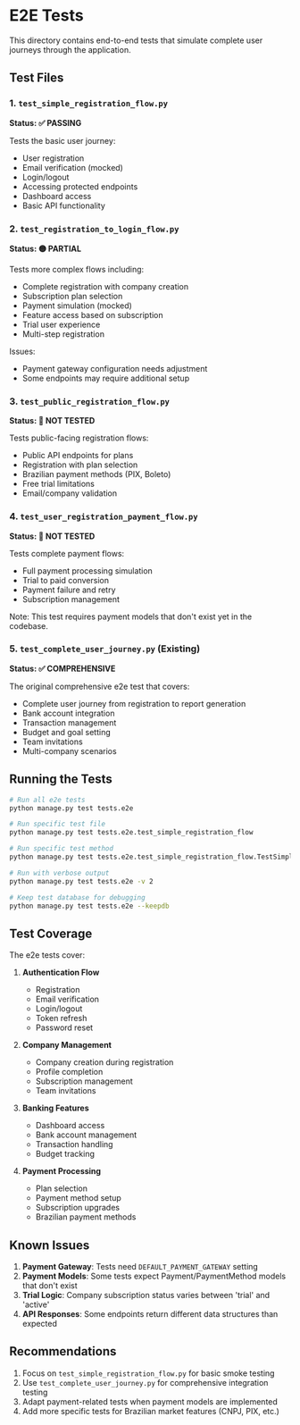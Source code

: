 # E2E Tests

This directory contains end-to-end tests that simulate complete user journeys through the application.

## Test Files

### 1. `test_simple_registration_flow.py`
**Status: ✅ PASSING**

Tests the basic user journey:
- User registration
- Email verification (mocked)
- Login/logout
- Accessing protected endpoints
- Dashboard access
- Basic API functionality

### 2. `test_registration_to_login_flow.py`
**Status: 🟡 PARTIAL**

Tests more complex flows including:
- Complete registration with company creation
- Subscription plan selection
- Payment simulation (mocked)
- Feature access based on subscription
- Trial user experience
- Multi-step registration

Issues:
- Payment gateway configuration needs adjustment
- Some endpoints may require additional setup

### 3. `test_public_registration_flow.py`
**Status: 🔧 NOT TESTED**

Tests public-facing registration flows:
- Public API endpoints for plans
- Registration with plan selection
- Brazilian payment methods (PIX, Boleto)
- Free trial limitations
- Email/company validation

### 4. `test_user_registration_payment_flow.py`
**Status: 🔧 NOT TESTED**

Tests complete payment flows:
- Full payment processing simulation
- Trial to paid conversion
- Payment failure and retry
- Subscription management

Note: This test requires payment models that don't exist yet in the codebase.

### 5. `test_complete_user_journey.py` (Existing)
**Status: ✅ COMPREHENSIVE**

The original comprehensive e2e test that covers:
- Complete user journey from registration to report generation
- Bank account integration
- Transaction management
- Budget and goal setting
- Team invitations
- Multi-company scenarios

## Running the Tests

```bash
# Run all e2e tests
python manage.py test tests.e2e

# Run specific test file
python manage.py test tests.e2e.test_simple_registration_flow

# Run specific test method
python manage.py test tests.e2e.test_simple_registration_flow.TestSimpleRegistrationFlow.test_registration_to_dashboard

# Run with verbose output
python manage.py test tests.e2e -v 2

# Keep test database for debugging
python manage.py test tests.e2e --keepdb
```

## Test Coverage

The e2e tests cover:

1. **Authentication Flow**
   - Registration
   - Email verification
   - Login/logout
   - Token refresh
   - Password reset

2. **Company Management**
   - Company creation during registration
   - Profile completion
   - Subscription management
   - Team invitations

3. **Banking Features**
   - Dashboard access
   - Bank account management
   - Transaction handling
   - Budget tracking

4. **Payment Processing**
   - Plan selection
   - Payment method setup
   - Subscription upgrades
   - Brazilian payment methods

## Known Issues

1. **Payment Gateway**: Tests need `DEFAULT_PAYMENT_GATEWAY` setting
2. **Payment Models**: Some tests expect Payment/PaymentMethod models that don't exist
3. **Trial Logic**: Company subscription status varies between 'trial' and 'active'
4. **API Responses**: Some endpoints return different data structures than expected

## Recommendations

1. Focus on `test_simple_registration_flow.py` for basic smoke testing
2. Use `test_complete_user_journey.py` for comprehensive integration testing
3. Adapt payment-related tests when payment models are implemented
4. Add more specific tests for Brazilian market features (CNPJ, PIX, etc.)